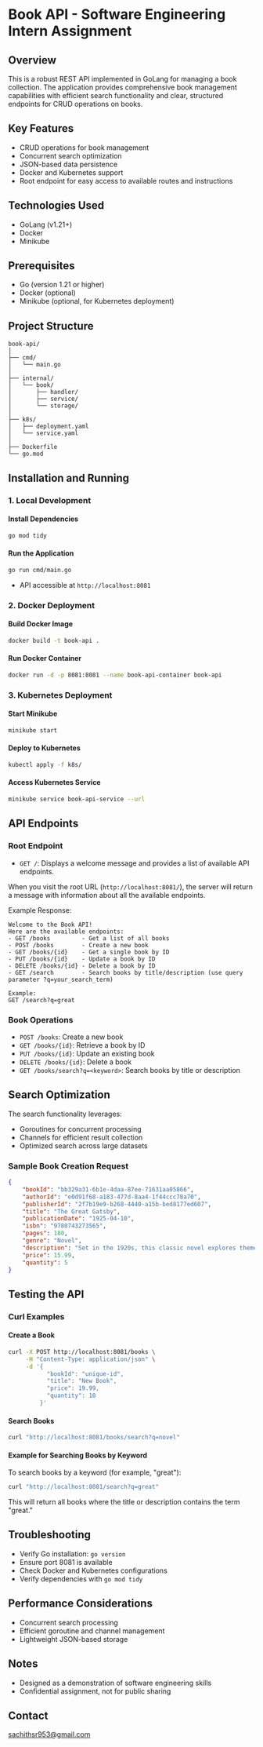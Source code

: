 # Book API - Software Engineering Intern Assignment

## Overview
This is a robust REST API implemented in GoLang for managing a book collection. The application provides comprehensive book management capabilities with efficient search functionality and clear, structured endpoints for CRUD operations on books.

## Key Features
- CRUD operations for book management
- Concurrent search optimization
- JSON-based data persistence
- Docker and Kubernetes support
- Root endpoint for easy access to available routes and instructions

## Technologies Used
- GoLang (v1.21+)
- Docker
- Minikube

## Prerequisites
- Go (version 1.21 or higher)
- Docker (optional)
- Minikube (optional, for Kubernetes deployment)

## Project Structure
```
book-api/
│
├── cmd/
│   └── main.go
│
├── internal/
│   └── book/
│       ├── handler/
│       ├── service/
│       └── storage/
│
├── k8s/
│   ├── deployment.yaml
│   └── service.yaml
│
├── Dockerfile
└── go.mod
```

## Installation and Running

### 1. Local Development

#### Install Dependencies
```bash
go mod tidy
```

#### Run the Application
```bash
go run cmd/main.go
```
- API accessible at `http://localhost:8081`

### 2. Docker Deployment

#### Build Docker Image
```bash
docker build -t book-api .
```

#### Run Docker Container
```bash
docker run -d -p 8081:8081 --name book-api-container book-api
```

### 3. Kubernetes Deployment

#### Start Minikube
```bash
minikube start
```

#### Deploy to Kubernetes
```bash
kubectl apply -f k8s/
```

#### Access Kubernetes Service
```bash
minikube service book-api-service --url
```

## API Endpoints

### Root Endpoint
- `GET /`: Displays a welcome message and provides a list of available API endpoints.

When you visit the root URL (`http://localhost:8081/`), the server will return a message with information about all the available endpoints.

Example Response:
```
Welcome to the Book API!
Here are the available endpoints:
- GET /books         - Get a list of all books
- POST /books        - Create a new book
- GET /books/{id}    - Get a single book by ID
- PUT /books/{id}    - Update a book by ID
- DELETE /books/{id} - Delete a book by ID
- GET /search        - Search books by title/description (use query parameter ?q=your_search_term)

Example:
GET /search?q=great
```

### Book Operations
- `POST /books`: Create a new book
- `GET /books/{id}`: Retrieve a book by ID
- `PUT /books/{id}`: Update an existing book
- `DELETE /books/{id}`: Delete a book
- `GET /books/search?q=<keyword>`: Search books by title or description

## Search Optimization
The search functionality leverages:
- Goroutines for concurrent processing
- Channels for efficient result collection
- Optimized search across large datasets

### Sample Book Creation Request
```json
{
    "bookId": "bb329a31-6b1e-4daa-87ee-71631aa05866",
    "authorId": "e0d91f68-a183-477d-8aa4-1f44ccc78a70",
    "publisherId": "2f7b19e9-b268-4440-a15b-bed8177ed607",
    "title": "The Great Gatsby",
    "publicationDate": "1925-04-10",
    "isbn": "9780743273565",
    "pages": 180,
    "genre": "Novel",
    "description": "Set in the 1920s, this classic novel explores themes of wealth, love, and the American Dream.",
    "price": 15.99,
    "quantity": 5
}
```

## Testing the API

### Curl Examples

#### Create a Book
```bash
curl -X POST http://localhost:8081/books \
     -H "Content-Type: application/json" \
     -d '{
           "bookId": "unique-id",
           "title": "New Book",
           "price": 19.99,
           "quantity": 10
         }'
```

#### Search Books
```bash
curl "http://localhost:8081/books/search?q=novel"
```

#### Example for Searching Books by Keyword
To search books by a keyword (for example, "great"):

```bash
curl "http://localhost:8081/search?q=great"
```

This will return all books where the title or description contains the term "great."

## Troubleshooting
- Verify Go installation: `go version`
- Ensure port 8081 is available
- Check Docker and Kubernetes configurations
- Verify dependencies with `go mod tidy`

## Performance Considerations
- Concurrent search processing
- Efficient goroutine and channel management
- Lightweight JSON-based storage

## Notes
- Designed as a demonstration of software engineering skills
- Confidential assignment, not for public sharing

## Contact
sachithsr953@gmail.com